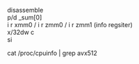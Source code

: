 disassemble  
p/d _sum[0]  
i r xmm0 /  i r zmm0 / i r zmm1  (info regsiter)  
x/32dw c  
si  


cat /proc/cpuinfo | grep avx512  
